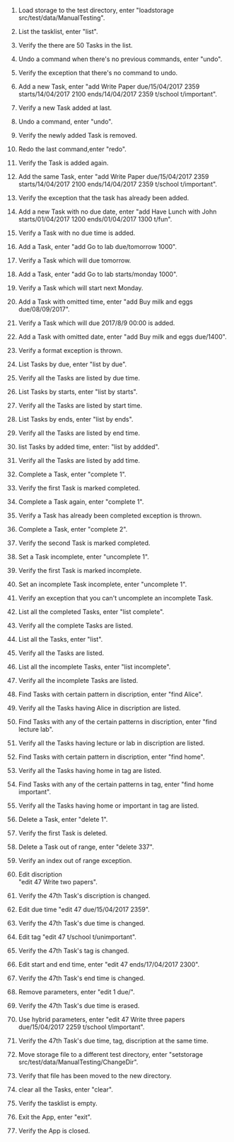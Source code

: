 1. Load storage to the test directory, enter
"loadstorage src/test/data/ManualTesting".

2. List the tasklist, enter
"list".

3. Verify the there are 50 Tasks in the list.

4. Undo a command when there's no previous commands, enter
"undo".

5. Verify the exception that there's no command to undo.

6. Add a new Task, enter
"add Write Paper due/15/04/2017 2359 starts/14/04/2017 2100 ends/14/04/2017 2359 t/school t/important".

7. Verify a new Task added at last.

8. Undo a command, enter
"undo".

9. Verify the newly added Task is removed.

10. Redo the last command,enter
"redo".

11. Verify the Task is added again.

12. Add the same Task, enter
"add Write Paper due/15/04/2017 2359 starts/14/04/2017 2100 ends/14/04/2017 2359 t/school t/important".

13. Verify the exception that the task has already been added.
    
14. Add a new Task with no due date, enter 
"add Have Lunch with John starts/01/04/2017 1200 ends/01/04/2017 1300 t/fun".

15. Verify a Task with no due time is added.

16. Add a Task, enter 
"add Go to lab due/tomorrow 1000".

17. Verify a Task which will due tomorrow.

16. Add a Task, enter 
"add Go to lab starts/monday 1000".

18. Verify a Task which will start next Monday.

19. Add a Task with omitted time, enter
"add Buy milk and eggs due/08/09/2017".

20. Verify a Task which will due 2017/8/9 00:00 is added.

21. Add a Task with omitted date, enter
"add Buy milk and eggs due/1400". 

22. Verify a format exception is thrown.

23. List Tasks by due, enter
"list by due".

24. Verify all the Tasks are listed by due time.

25. List Tasks by starts, enter
"list by starts".

26. Verify all the Tasks are listed by start time.

27. List Tasks by ends, enter
"list by ends".

28. Verify all the Tasks are listed by end time.

29. list Tasks by added time, enter:
"list by addded".

30. Verify all the Tasks are listed by add time.

31. Complete a Task, enter
"complete 1".

31. Verify the first Task is marked completed.

32. Complete a Task again, enter
"complete 1".

33. Verify a Task has already been completed exception is thrown.

34. Complete a Task, enter
"complete 2".

35. Verify the second Task is marked completed.

36. Set a Task incomplete, enter
"uncomplete 1".

37. Verify the first Task is marked incomplete.

38. Set an incomplete Task incomplete, enter
"uncomplete 1".

39. Verify an exception that you can't uncomplete an incomplete Task.

40. List all the completed Tasks, enter 
"list complete".

41. Verify all the complete Tasks are listed.

42. List all the Tasks, enter 
"list".

43. Verify all the Tasks are listed.

44. List all the incomplete Tasks, enter 
"list incomplete".

45. Verify all the incomplete Tasks are listed.

46. Find Tasks with certain pattern in discription, enter
"find Alice".

47. Verify all the Tasks having Alice in discription are listed.

48. Find Tasks with any of the certain patterns in discription, enter
"find lecture lab".

49. Verify all the Tasks having lecture or lab in discription are listed.

50. Find Tasks with certain pattern in discription, enter
"find home".

51. Verify all the Tasks having home in tag are listed.
   
52. Find Tasks with any of the certain patterns in tag, enter
"find home important".

53. Verify all the Tasks having home or important in tag are listed.

54. Delete a Task, enter
"delete 1".

55. Verify the first Task is deleted.

56. Delete a Task out of range, enter
"delete 337".

57. Verify an index out of range exception.

58. Edit discription  
"edit 47 Write two papers". 

59. Verify the 47th Task's discription is changed. 

60. Edit due time
"edit 47 due/15/04/2017 2359".

61. Verify the 47th Task's due time is changed. 

62. Edit tag
"edit 47 t/school t/unimportant".
    
63. Verify the 47th Task's tag is changed.     
    
64. Edit start and end time, enter 
"edit 47 ends/17/04/2017 2300".

65. Verify the 47th Task's end time is changed.     

66. Remove parameters, enter
"edit 1 due/".

67. Verify the 47th Task's due time is erased. 

68. Use hybrid parameters, enter
"edit 47 Write three papers due/15/04/2017 2259 t/school t/important". 

69. Verify the 47th Task's due time, tag, discription at the same time. 

70. Move storage file to a different test directory, enter
"setstorage src/test/data/ManualTesting/ChangeDir".

71. Verify that file has been moved to the new directory.

71. clear all the Tasks, enter
"clear".

72. Verify the tasklist is empty.

73. Exit the App, enter
"exit".

74. Verify the App is closed.
